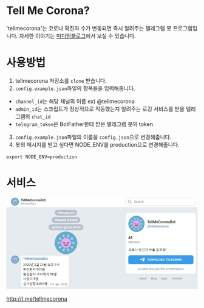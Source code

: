 # Tell Me Corona?
'tellmecorona'는 코로나 확진자 수가 변동되면 즉시 알려주는 텔레그램 봇 프로그램입니다.
자세한 이야기는 [미디엄블로그](https://medium.com/@larkbless/%EC%BD%94%EB%A1%9C%EB%82%98-%ED%99%95%EC%A7%84%EC%9E%90-%EC%95%8C%EB%A6%AC%EB%AF%B8-%ED%85%94%EB%A0%88%EA%B7%B8%EB%9E%A8-%EB%B4%87-%EB%A7%8C%EB%93%A4%EA%B8%B0-e9eb9928dc37)에서 보실 수 있습니다.

# 사용방법
1. tellmecorona 저장소를 `clone` 받습니다.
2. `config.example.json`파일의 항목들을 입력해줍니다.
- `channel_id`는 해당 채널의 이름 ex) @tellmecorona
- `admin_id`는 스크립트가 정상적으로 작동했는지 알려주는 로깅 서비스를 받을 텔레그램의 `chat_id`
- `telegram_token`은 BotFather한테 받은 텔레그램 봇의 token
3. `config.example.json`파일의 이름을 `config.json`으로 변경해줍니다.
4. 봇의 메시지를 받고 싶다면 NODE_ENV를 production으로 변경해줍니다.
```
export NODE_ENV=production
```
# 서비스
![tellmecorona](/tellmecorona.JPG)

http://t.me/tellmecorona
